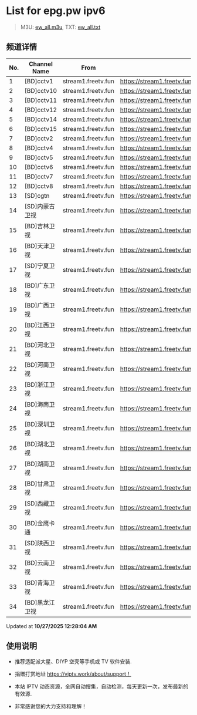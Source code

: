 # List for **epg.pw ipv6**

> M3U: [ew_all.m3u](./ew_all.m3u ), TXT: [ew_all.txt](./txt/ew_all.txt )

## 频道详情

| No. | Channel Name | From | Source |
| --- | ------------ | ---- | ------ |
| 1 | [BD]cctv1 | stream1.freetv.fun | <https://stream1.freetv.fun/95cc7a9a16c9974d8c981d42c9a213879904ab744e95150717697089791ab4f0.m3u8> |
| 2 | [BD]cctv10 | stream1.freetv.fun | <https://stream1.freetv.fun/601aaec79c3895954bda6716c1435d723a2f88fa532bd101bf6deec4a997ccb5.m3u8> |
| 3 | [BD]cctv11 | stream1.freetv.fun | <https://stream1.freetv.fun/5617304ea25f76d83957d5012276580a73df55d2617a82014ce8938123aac348.m3u8> |
| 4 | [BD]cctv12 | stream1.freetv.fun | <https://stream1.freetv.fun/6f4520a649957c1068efd36c848b994de2752266a929a4f9a50dba84b9baf9b7.m3u8> |
| 5 | [BD]cctv14 | stream1.freetv.fun | <https://stream1.freetv.fun/2e63e70a7eff85f483c37fb40a1579d6f44acad6ace43b96caac0f265031b0a5.m3u8> |
| 6 | [BD]cctv15 | stream1.freetv.fun | <https://stream1.freetv.fun/1c140a857d1a1fde909fed6e5a87b7f725bdc4ef1f375d8de64ed252c9bd5f88.m3u8> |
| 7 | [BD]cctv2 | stream1.freetv.fun | <https://stream1.freetv.fun/91af116ab9d49e0b7b1976299faf970b40651dd0e485ab421d05649e890f93ee.m3u8> |
| 8 | [BD]cctv4 | stream1.freetv.fun | <https://stream1.freetv.fun/09d6dea42febb619ee6e68faa8cf4e255a8366b33ccb9478248280547eceff81.m3u8> |
| 9 | [BD]cctv5 | stream1.freetv.fun | <https://stream1.freetv.fun/1ad3c395ee4f6ddf27780111ee4ab3948de3099ef1fb10e513edeed5ffaf255f.m3u8> |
| 10 | [BD]cctv6 | stream1.freetv.fun | <https://stream1.freetv.fun/483f95c06363d35374705eefa8d221d1391eb074c14e133910680c1fe202065b.m3u8> |
| 11 | [BD]cctv7 | stream1.freetv.fun | <https://stream1.freetv.fun/2112f7c65315f66f4c52c4ebbece3933e0ad380fd499d2c7a24b109ce3ab81c3.m3u8> |
| 12 | [BD]cctv8 | stream1.freetv.fun | <https://stream1.freetv.fun/284609d8ba5cd00caa2a9cef1a983d71487147fba8aa2258db3a4e7d871d4fa1.m3u8> |
| 13 | [SD]cgtn | stream1.freetv.fun | <https://stream1.freetv.fun/c5f2e7be37ac16f5f1b906164d46ba396ca18dbeaa158f9474d5e75ba378f10e.m3u8> |
| 14 | [SD]内蒙古卫视 | stream1.freetv.fun | <https://stream1.freetv.fun/e24be89346e650a5a5e69bac482f853f31d7f4ab61a865bd0444cc076abcd1d9.m3u8> |
| 15 | [BD]吉林卫视 | stream1.freetv.fun | <https://stream1.freetv.fun/f60559ff6312c1abdb5eedf1a7ff7912163336297eb6de0879410f13e1160914.m3u8> |
| 16 | [BD]天津卫视 | stream1.freetv.fun | <https://stream1.freetv.fun/b2872024b3518dbad51f1d8c7994a98fd69f2a3cd1f31aa5456470adde664c13.m3u8> |
| 17 | [SD]宁夏卫视 | stream1.freetv.fun | <https://stream1.freetv.fun/c3a22585493b5fbb62ab4b873bbf60ce767e779781bf178117fcf0918e2de201.m3u8> |
| 18 | [BD]广东卫视 | stream1.freetv.fun | <https://stream1.freetv.fun/0b9a0cc86da3c10d2460bd636da775da2c350a600329404435f7a6b039f5347a.m3u8> |
| 19 | [BD]广西卫视 | stream1.freetv.fun | <https://stream1.freetv.fun/9786e0b8a3285cf7004eb732dbbf4b30a6fd60876ead1fb2581875b86471f122.m3u8> |
| 20 | [BD]江西卫视 | stream1.freetv.fun | <https://stream1.freetv.fun/2ffc9bf43e10963bfbbf5e9cc7bd37c187bf6ebcae5087611a2adc38ef768a02.m3u8> |
| 21 | [BD]河北卫视 | stream1.freetv.fun | <https://stream1.freetv.fun/707c4e9c057f6db662e306f7dd6621b587654edac63c6b4d420bf05d63076aee.m3u8> |
| 22 | [BD]河南卫视 | stream1.freetv.fun | <https://stream1.freetv.fun/6725cbfc8b48e39a9e353ee9da258c0dfb61c25b056e00548e693d11fbe836d5.m3u8> |
| 23 | [BD]浙江卫视 | stream1.freetv.fun | <https://stream1.freetv.fun/ba959dabad9d99bf7f65509f2656d479739085231a10f09b40a6b6e2f7b330a0.m3u8> |
| 24 | [BD]海南卫视 | stream1.freetv.fun | <https://stream1.freetv.fun/f2c1fc9cd04958be1b243862497c4b141e1468ad1b5d39e23c2af4f1d25e70e8.m3u8> |
| 25 | [BD]深圳卫视 | stream1.freetv.fun | <https://stream1.freetv.fun/ddf47078f5e7b7c5c1ad07b3f5ff21bc6a8ac4b4b264ef0fe37e84b8a287529d.m3u8> |
| 26 | [BD]湖北卫视 | stream1.freetv.fun | <https://stream1.freetv.fun/7334aa35e6a44cc649804189187ff5f4164d90293e8e6044a3d0373f3a8b9216.m3u8> |
| 27 | [BD]湖南卫视 | stream1.freetv.fun | <https://stream1.freetv.fun/a3a2c5f90a832cca666abb96a7c41c31257255929c370ef293eb28e6485055d0.m3u8> |
| 28 | [BD]甘肃卫视 | stream1.freetv.fun | <https://stream1.freetv.fun/3a72a76b79b9bd2909a2d03da20d2b8d2b38c9d1bec7944afc2c71210fbfe9e7.m3u8> |
| 29 | [SD]西藏卫视 | stream1.freetv.fun | <https://stream1.freetv.fun/b6fd525230d5e936f16a8f7e029daee6271d0c67f492af57f4de23e14f9daa1a.m3u8> |
| 30 | [BD]金鹰卡通 | stream1.freetv.fun | <https://stream1.freetv.fun/d20d03fc60ad339d49e1d54e4379efc257a119c0a7ac7ab767e40d1823d7f89c.m3u8> |
| 31 | [SD]陕西卫视 | stream1.freetv.fun | <https://stream1.freetv.fun/33e8fa70c85011275bf974bf3fbb1e08f6d14fc63932254b1f568cebe9ae1920.m3u8> |
| 32 | [BD]云南卫视 | stream1.freetv.fun | <https://stream1.freetv.fun/e0d72e40da75f2fab185dbcbe50041d8d0b9a9b14f9cfe43c8c7c7f5d1c4649e.m3u8> |
| 33 | [BD]青海卫视 | stream1.freetv.fun | <https://stream1.freetv.fun/021954e0bd23ff5994dc1c5280e02e9e28fbadbf2661aae937772b2c44c4b6a3.m3u8> |
| 34 | [BD]黑龙江卫视 | stream1.freetv.fun | <https://stream1.freetv.fun/c2eb56785fef74104edf03004c9864576aaf84c9b5084cf14001c9b9e136877f.m3u8> |

Updated at **10/27/2025 12:28:04 AM**

## 使用说明

- 推荐适配派大星、DIYP 空壳等手机或 TV 软件安装.

- 捐赠打赏地址 <https://viptv.work/about/support！>

- 本站 IPTV 动态资源，全网自动搜集，自动检测，每天更新一次，发布最新的有效源.

- 非常感谢您的大力支持和理解！
